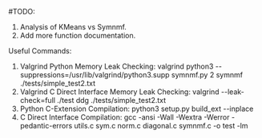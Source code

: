 #TODO:
1. Analysis of KMeans vs Symnmf.
2. Add more function documentation.

Useful Commands:
1. Valgrind Python Memory Leak Checking: valgrind python3 --suppressions=/usr/lib/valgrind/python3.supp symnmf.py 2 symnmf ./tests/simple_test2.txt
2. Valgrind C Direct Interface Memory Leak Checking: valgrind --leak-check=full ./test ddg ./tests/simple_test2.txt 
3. Python C-Extension Compilation: python3 setup.py build_ext --inplace
4. C Direct Interface Compilation: gcc -ansi -Wall -Wextra -Werror -pedantic-errors utils.c sym.c norm.c diagonal.c symnmf.c -o test -lm
